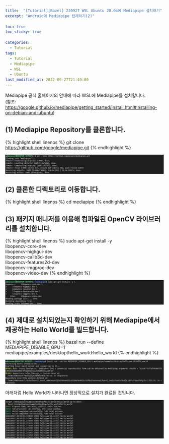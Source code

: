 ```yaml
---
title:  "[Tutorial][Bazel] 220927 WSL Ubuntu 20.04에 Mediapipe 설치하기"
excerpt: "Android에 Mediapipe 탑재하기(2)"

toc: true
toc_sticky: true

categories:
  - Tutorial
tags:
  - Tutorial
  - Mediapipe
  - WSL
  - Ubuntu
last_modified_at: 2022-09-27T21:40:00
---
```


Mediapipe 공식 홈페이지의 안내에 따라 WSL에 Mediapipe를 설치합니다.<br>
(참조: <a href="https://google.github.io/mediapipe/getting_started/install.html#installing-on-debian-and-ubuntu">https://google.github.io/mediapipe/getting_started/install.html#installing-on-debian-and-ubuntu</a>)

## (1) Mediapipe Repository를 클론합니다.

{% highlight shell linenos %}
git clone https://github.com/google/mediapipe.git
{% endhighlight %}

<p><img src="/assets/images/22092704.png" /></p>

## (2) 클론한 디렉토리로 이동합니다.

{% highlight shell linenos %}
cd mediapipe
{% endhighlight %}

## (3) 패키지 매니저를 이용해 컴파일된 OpenCV 라이브러리를 설치합니다.

{% highlight shell linenos %}
sudo apt-get install -y \
    libopencv-core-dev \
    libopencv-highgui-dev \
    libopencv-calib3d-dev \
    libopencv-features2d-dev \
    libopencv-imgproc-dev \
    libopencv-video-dev
{% endhighlight %}

<p><img src="/assets/images/22092705.png" /></p>

## (4) 제대로 설치되었는지 확인하기 위해 Mediapipe에서 제공하는 Hello World를 빌드합니다.

{% highlight shell linenos %}
bazel run --define MEDIAPIPE_DISABLE_GPU=1 mediapipe/examples/desktop/hello_world:hello_world
{% endhighlight %}

<p><img src="/assets/images/22092706.png" /></p>

아래처럼 Hello World가 나타나면 정상적으로 설치가 완료된 것입니다.

<p><img src="/assets/images/22092707.png" /></p>
